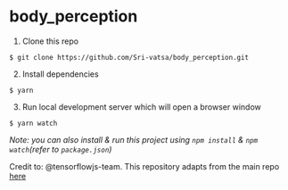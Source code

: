 # body_perception

1. Clone this repo
```
$ git clone https://github.com/Sri-vatsa/body_perception.git
```

2. Install dependencies
```
$ yarn
```

3. Run local development server which will open a browser window
```
$ yarn watch 
```

_Note: you can also install & run this project using `npm install` & `npm watch`(refer to `package.json`)_

Credit to: @tensorflowjs-team. This repository adapts from the main repo [here](https://github.com/tensorflow/tfjs-models/tree/master/body-pix/)
